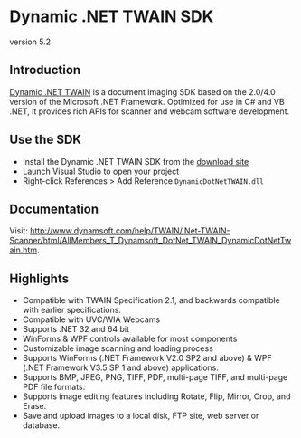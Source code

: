 Dynamic .NET TWAIN SDK
=========
version 5.2

Introduction
-----------

[Dynamic .NET TWAIN][1] is a document imaging SDK based on the 2.0/4.0 version of the Microsoft .NET Framework.
Optimized for use in C# and VB .NET, it provides rich APIs for scanner and webcam software development.

Use the SDK 
-----------

* Install the Dynamic .NET TWAIN SDK from the [download site][2]
* Launch Visual Studio to open your project
* Right-click References > Add Reference ```DynamicDotNetTWAIN.dll```

Documentation
--------------

Visit: http://www.dynamsoft.com/help/TWAIN/.Net-TWAIN-Scanner/html/AllMembers_T_Dynamsoft_DotNet_TWAIN_DynamicDotNetTwain.htm.

Highlights
-----------

* Compatible with TWAIN Specification 2.1, and backwards compatible with earlier specifications.
* Compatible with UVC/WIA Webcams
* Supports .NET 32 and 64 bit
* WinForms & WPF controls available for most components
* Customizable image scanning and loading process
* Supports WinForms (.NET Framework V2.0 SP2 and above) & WPF (.NET Framework V3.5 SP 1 and above) applications.
* Supports BMP, JPEG, PNG, TIFF, PDF, multi-page TIFF, and multi-page PDF file formats.
* Supports image editing features including Rotate, Flip, Mirror, Crop, and Erase.
* Save and upload images to a local disk, FTP site, web server or database.


[1]:http://www.dynamsoft.com/Products/.Net-TWAIN-Scanner.aspx
[2]:https://www.dynamsoft.com/Secure/Register_ClientInfo.aspx?productName=NetTWAIN&from=FromDownload
